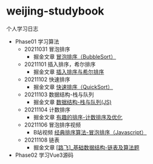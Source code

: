 # weijing-studybook
个人学习日志

- Phase01 学习算法
	- 20211031 冒泡排序
		- 掘金文章  [冒泡排序（BubbleSort） ](https://juejin.cn/post/7025230934408445982)
  - 20211101 插入排序，希尔排序
    - 掘金文章 [插入排序与希尔排序 ](https://juejin.cn/post/7025496240188031006)
  - 20211102 快速排序
    - 掘金文章 [快速排序（QuickSort）](https://juejin.cn/post/7025798766020001822)
  - 20211103 数据结构-栈与队列
    - 掘金文章 [数据结构-栈与队列(JS)](https://juejin.cn/post/7026282331803484190) 
  - 20211104 计数排序
    - 掘金文章 [有趣的排序-计数排序及优化](https://juejin.cn/post/7026588848989667342) 
  - 20211106 冒泡排序视频
    - B站视频 [经典排序算法-冒泡排序（Javascript）](https://www.bilibili.com/video/BV1Wg411K7Mh/) 
  - 20211108 链表
    - 掘金文章 [[路飞]_基础数据结构-链表及算法题](https://juejin.cn/post/7028131701150711815) 
- Phase02 学习Vue3源码
